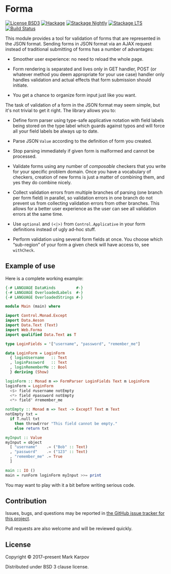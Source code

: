 # Forma

[![License BSD3](https://img.shields.io/badge/license-BSD3-brightgreen.svg)](http://opensource.org/licenses/BSD-3-Clause)
[![Hackage](https://img.shields.io/hackage/v/forma.svg?style=flat)](https://hackage.haskell.org/package/forma)
[![Stackage Nightly](http://stackage.org/package/forma/badge/nightly)](http://stackage.org/nightly/package/forma)
[![Stackage LTS](http://stackage.org/package/forma/badge/lts)](http://stackage.org/lts/package/forma)
[![Build Status](https://travis-ci.org/mrkkrp/forma.svg?branch=master)](https://travis-ci.org/mrkkrp/forma)

This module provides a tool for validation of forms that are represented in
the JSON format. Sending forms in JSON format via an AJAX request instead of
traditional submitting of forms has a number of advantages:

* Smoother user experience: no need to reload the whole page.

* Form rendering is separated and lives only in GET handler, POST (or
  whatever method you deem appropriate for your use case) handler only
  handles validation and actual effects that form submission should
  initiate.

* You get a chance to organize form input just like you want.

The task of validation of a form in the JSON format may seem simple, but
it's not trivial to get it right. The library allows you to:

* Define form parser using type-safe applicative notation with field labels
  being stored on the type label which guards against typos and will force
  all your field labels be always up to date.

* Parse JSON `Value` according to the definition of form you created.

* Stop parsing immediately if given form is malformed and cannot be
  processed.

* Validate forms using any number of *composable* checkers that you write
  for your specific problem domain. Once you have a vocabulary of checkers,
  creation of new forms is just a matter of combining them, and yes they do
  combine nicely.

* Collect validation errors from multiple branches of parsing (one branch
  per form field) in parallel, so validation errors in one branch do not
  prevent us from collecting validation errors from other branches. This
  allows for a better user experience as the user can see all validation
  errors at the same time.

* Use `optional` and `(<|>)` from `Control.Applicative` in your form
  definitions instead of ugly ad-hoc stuff.

* Perform validation using several form fields at once. You choose which
  “sub-region” of your form a given check will have access to, see
  `withCheck`.

## Example of use

Here is a complete working example:

```haskell
{-# LANGUAGE DataKinds         #-}
{-# LANGUAGE OverloadedLabels  #-}
{-# LANGUAGE OverloadedStrings #-}

module Main (main) where

import Control.Monad.Except
import Data.Aeson
import Data.Text (Text)
import Web.Forma
import qualified Data.Text as T

type LoginFields = '["username", "password", "remember_me"]

data LoginForm = LoginForm
  { loginUsername   :: Text
  , loginPassword   :: Text
  , loginRememberMe :: Bool
  } deriving (Show)

loginForm :: Monad m => FormParser LoginFields Text m LoginForm
loginForm = LoginForm
  <$> field #username notEmpty
  <*> field #password notEmpty
  <*> field' #remember_me

notEmpty :: Monad m => Text -> ExceptT Text m Text
notEmpty txt =
  if T.null txt
    then throwError "This field cannot be empty."
    else return txt

myInput :: Value
myInput = object
  [ "username"    .= ("Bob" :: Text)
  , "password"    .= ("123" :: Text)
  , "remember_me" .= True
  ]

main :: IO ()
main = runForm loginForm myInput >>= print
```

You may want to play with it a bit before writing serious code.

## Contribution

Issues, bugs, and questions may be reported in [the GitHub issue tracker for
this project](https://github.com/mrkkrp/forma/issues).

Pull requests are also welcome and will be reviewed quickly.

## License

Copyright © 2017–present Mark Karpov

Distributed under BSD 3 clause license.
